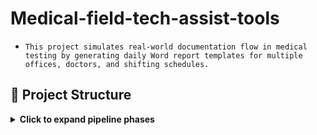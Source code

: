 # **Medical-field-tech-assist-tools**

- `This project simulates real-world documentation flow in medical testing by generating daily Word report templates for multiple offices, doctors, and shifting schedules.`

## 📁 Project Structure

<details>
<summary><strong>Click to expand pipeline phases</strong></summary>

### 🛠️ Creation of Public version is in progress
### 🚀 Original version was launched on March 2025, tested and works properly

---

### 🧭 Purpose

Automate the manual process of preparing daily report templates and associated communication artifacts (email drafts) used in outpatient medical testing procedures a week in advance.

### 📁 Repository Structure

- [`scripts/`](https://github.com/gnrtd/medical_assistance_public/tree/main/scripts) – generation scripts (screenshots)
- [`templates/`](https://github.com/gnrtd/medical_assistance_public/tree/main/docs
) – document templates (screenshots)
- [`visuals/`](https://github.com/gnrtd/medical_assistance_public/tree/main/visuals
) – infographics
- [`docs/`](https://github.com/gnrtd/medical_assistance_public/tree/main/docs) - [project documentation](https://github.com/gnrtd/medical_assistance_public/blob/main/docs/Documentation.jpg)
 
---

### **Components of the project**

- `1_create-daily-report-base (5 variations)` 
- `2_run-it-by-6-schedules`
- `3_create-email-drafts-by-6-schedules` 

---

### ⚙️ Features

###  [`1_create-daily-report-base`](https://github.com/gnrtd/medical_assistance_public/blob/main/templates/created_WordReport_template.png)
- Automates daily generation of a report folder with corresponding name and date, using [6 different schedules](https://github.com/gnrtd/medical_assistance_public/blob/main/visuals/Schedule_Monthly_Sample.jpg) a month.
- Automates daily generation `.docx` pre-report templates for 5 different locations with dynamic:
  - Date of test
  - Office address
  - Assigned doctor
  - Optional add-ons (per office rules)

###  [`2_run-it-by-6-schedules`](https://github.com/gnrtd/medical_assistance_public/blob/main/scripts/PowerShell%2BTaskScheduler.png)
- Automates running of the First step by Task Scheduler, using corresponded triggers.

###  [`3_create-email-drafts-by-6-schedules`](https://github.com/gnrtd/medical_assistance_public/blob/main/scripts/AppScript_GmailDraftReport.png)
- Automates daily generation of e-mail drafts (regarding 6 schedules and 5 locations) for proceeding reports to the next step operational process.

- Supports [custom](https://github.com/gnrtd/medical_assistance_public/blob/main/visuals/Schedule_Monthly_Sample.jpg) office visit patterns:
  - weekly on a specific weekday
  - 1st & 3rd weekdays
  - 2nd & 4th weekdays
  - Biweekly office schedules

---

### 🛠️ Tech Stack

- **PowerShell**: File/folder automation, date logic, document template population
- **Windows Task Scheduler**: To run script daily
- **Google Apps Script**: Gmail draft creation based on daily templates

---

🔐 Disclaimer All names, schedules, and content are synthetic. This branch is designed strictly for portfolio demonstration and technical evaluation purposes.

</details>




